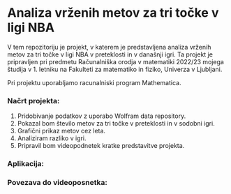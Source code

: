 # Analiza vrženih metov za tri točke v ligi NBA
V tem repozitoriju je projekt, v katerem je predstavljena analiza vrženih metov za tri točke v ligi NBA v preteklosti in v današnji igri. Ta projekt je pripravljen pri predmetu Računalniška orodja v matematiki 2022/23 mojega študija v 1. letniku na Fakulteti za matematiko in fiziko, Univerza v Ljubljani.

Pri projektu uporabljamo racunalniski program Mathematica.
### Načrt projekta:
1. Pridobivanje podatkov z uporabo Wolfram data repository.
2. Pokazal bom število metov za tri točke v preteklosti in v sodobni igri.
3. Grafični prikaz metov cez leta.
4. Analiziram razliko v igri.
5. Pripravil bom videopodnetek kratke predstavitve projekta.
### Aplikacija:

### Povezava do videoposnetka:

